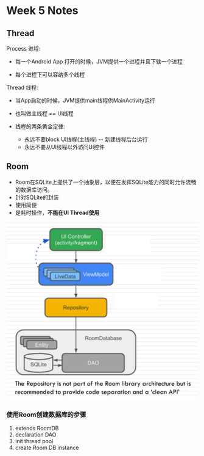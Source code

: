 # Week 5 Notes

## Thread

Process 进程:

- 每一个Android App 打开的时候，JVM提供一个进程并且下辖一个进程

- 每个进程下可以容纳多个线程

Thread 线程:

- 当App启动的时候，JVM提供main线程供MainActivity运行

- 也叫做主线程 == UI线程

- 线程的两条黄金定律:

  - 永远不要block UI线程(主线程) -- 新建线程后台运行
  - 永远不要从UI线程以外访问UI控件

## Room

- Room在SQLite上提供了一个抽象层，以便在发挥SQLite能力的同时允许流畅的数据库访问。
- 针对SQLite的封装
- 使用简便
- 是耗时操作，**不能在UI Thread使用**

![Room architecture](./Images/Room.png)

### 使用Room创建数据库的步骤

1. extends RoomDB
2. declaration DAO
3. init thread pool
4. create Room DB instance

